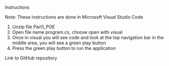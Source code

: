 Instructions

Note: These instructions are done in Microsoft Visual Studio Code
1. Unzip file Part1_POE
2. Open file name program.cs, choose open with visual
3. Once in visual you will see code and look at the top navigation bar in the middle area, you will see a green play button
4. Press the green play button to run the application

Link to GitHub repository
